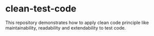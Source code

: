 # clean-test-code
This repository demonstrates how to apply clean code principle like maintainability, readability and extendability to test code.
